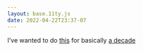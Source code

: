 ```yaml
---
layout: base.11ty.js
date: 2022-04-22T23:37-07
---
```


I’ve wanted to do [this](https://github.com/eeeps/webmention-endpoint) for basically [a decade](https://ericportis.com/shorts/2013/09-08-1320/)